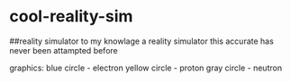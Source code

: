 # cool-reality-sim
##reality simulator
to my knowlage a reality simulator this accurate has never been attampted before

graphics:
blue circle - electron
yellow circle - proton
gray circle - neutron
